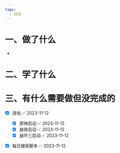 ```yaml
---
tags:
  - 日记
---
```



# 一、做了什么

- 

# 二、学了什么




# 三、有什么需要做但没完成的
- [x] 游戏 ✅ 2023-11-12
	- [x] 原神启动 ✅ 2023-11-12
	- [x] 崩铁启动 ✅ 2023-11-12
	- [x] 崩坏三启动 ✅ 2023-11-12
- [x] 每日搜索脚本 ✅ 2023-11-12

